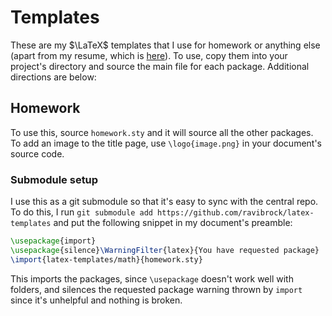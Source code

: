 # Templates
These are my $\LaTeX$ templates that I use for homework or anything else (apart from my resume, which is [here](https://github.com/ravibrock/resume)). To use, copy them into your project's directory and source the main file for each package. Additional directions are below:

## Homework
To use this, source `homework.sty` and it will source all the other packages. To add an image to the title page, use `\logo{image.png}` in your document's source code.

### Submodule setup
I use this as a git submodule so that it's easy to sync with the central repo. To do this, I run `git submodule add https://github.com/ravibrock/latex-templates` and put the following snippet in my document's preamble:
```tex
\usepackage{import}
\usepackage{silence}\WarningFilter{latex}{You have requested package}
\import{latex-templates/math}{homework.sty}
```
This imports the packages, since `\usepackage` doesn't work well with folders, and silences the requested package warning thrown by `import` since it's unhelpful and nothing is broken.
